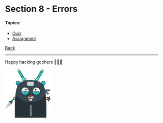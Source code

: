 # Section 8 - Errors

#### Topics:

- [Quiz](https://github.com/steevehook/udemy-go101/blob/master/section_8-errors/quiz)
- [Assignment](https://github.com/steevehook/udemy-go101/blob/master/section_8-errors/assignment)

[Back](https://github.com/steevehook/udemy-go101)

---

Happy hacking gophers 🚀🚀🚀

<img src="https://github.com/steevehook/udemy-go101/raw/master/udemy-go101.svg?sanitize=true" width="150px"/>
